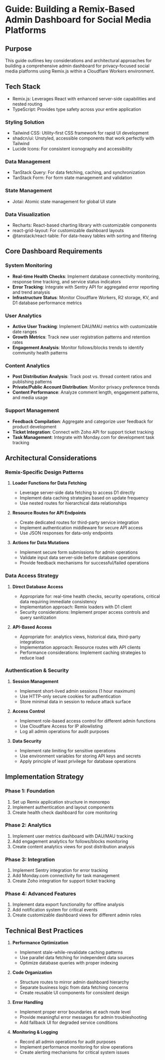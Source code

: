 # Guide: Building a Remix-Based Admin Dashboard for Social Media Platforms

## Purpose
This guide outlines key considerations and architectural approaches for building a comprehensive admin dashboard for privacy-focused social media platforms using Remix.js within a Cloudflare Workers environment.

## Tech Stack
 - Remix.js: Leverages React with enhanced server-side capabilities and nested routing
 - TypeScript: Provides type safety across your entire application

### Styling Solution
 - Tailwind CSS: Utility-first CSS framework for rapid UI development
 - shadcn/ui: Unstyled, accessible components that work perfectly with Tailwind
 - Lucide Icons: For consistent iconography and accessibility

### Data Management
 - TanStack Query: For data fetching, caching, and synchronization
 - TanStack Form: For form state management and validation

### State Management
 - Jotai: Atomic state management for global UI state

### Data Visualization
 - Recharts: React-based charting library with customizable components
 - react-grid-layout: For customizable dashboard layouts
 - @tanstack/react-table: For data-heavy tables with sorting and filtering

## Core Dashboard Requirements

### System Monitoring
- **Real-time Health Checks**: Implement database connectivity monitoring, response time tracking, and service status indicators
- **Error Tracking**: Integrate with Sentry API for aggregated error reporting and trend analysis
- **Infrastructure Status**: Monitor Cloudflare Workers, R2 storage, KV, and D1 database performance metrics

### User Analytics
- **Active User Tracking**: Implement DAU/MAU metrics with customizable date ranges
- **Growth Metrics**: Track new user registration patterns and retention rates
- **Engagement Analysis**: Monitor follows/blocks trends to identify community health patterns

### Content Analytics
- **Post Distribution Analysis**: Track post vs. thread content ratios and publishing patterns
- **Private/Public Account Distribution**: Monitor privacy preference trends
- **Content Performance**: Analyze comment length, engagement patterns, and media usage

### Support Management
- **Feedback Compilation**: Aggregate and categorize user feedback for product development
- **Ticket Integration**: Connect with Zoho API for support ticket tracking
- **Task Management**: Integrate with Monday.com for development task tracking

## Architectural Considerations

### Remix-Specific Design Patterns

1. **Loader Functions for Data Fetching**
   - Leverage server-side data fetching to access D1 directly
   - Implement data caching strategies based on update frequency
   - Use nested routes for hierarchical data relationships

2. **Resource Routes for API Endpoints**
   - Create dedicated routes for third-party service integration
   - Implement authentication middleware for secure API access
   - Use JSON responses for data-only endpoints

3. **Actions for Data Mutations**
   - Implement secure form submissions for admin operations
   - Validate input data server-side before database operations
   - Provide feedback mechanisms for successful/failed operations

### Data Access Strategy

1. **Direct Database Access**
   - Appropriate for: real-time health checks, security operations, critical data requiring immediate consistency
   - Implementation approach: Remix loaders with D1 client
   - Security considerations: Implement proper access controls and query sanitization

2. **API-Based Access**
   - Appropriate for: analytics views, historical data, third-party integrations
   - Implementation approach: Resource routes with API clients
   - Performance considerations: Implement caching strategies to reduce load

### Authentication & Security

1. **Session Management**
   - Implement short-lived admin sessions (1 hour maximum)
   - Use HTTP-only secure cookies for authentication
   - Store minimal data in session to reduce attack surface

2. **Access Control**
   - Implement role-based access control for different admin functions
   - Use Cloudflare Access for IP allowlisting
   - Log all admin operations for audit purposes

3. **Data Security**
   - Implement rate limiting for sensitive operations
   - Use environment variables for storing API keys and secrets
   - Apply principle of least privilege for database operations

## Implementation Strategy

### Phase 1: Foundation
1. Set up Remix application structure in monorepo
2. Implement authentication and layout components
3. Create health check dashboard for core monitoring

### Phase 2: Analytics
1. Implement user metrics dashboard with DAU/MAU tracking
2. Add engagement analytics for follows/blocks monitoring
3. Create content analytics views for post distribution analysis

### Phase 3: Integration
1. Implement Sentry integration for error tracking
2. Add Monday.com connectivity for task management
3. Create Zoho integration for support ticket tracking

### Phase 4: Advanced Features
1. Implement data export functionality for offline analysis
2. Add notification system for critical events
3. Create customizable dashboard views for different admin roles

## Technical Best Practices

1. **Performance Optimization**
   - Implement stale-while-revalidate caching patterns
   - Use parallel data fetching for independent data sources
   - Optimize database queries with proper indexing

2. **Code Organization**
   - Structure routes to mirror admin dashboard hierarchy
   - Separate business logic from data fetching concerns
   - Create reusable UI components for consistent design

3. **Error Handling**
   - Implement proper error boundaries at each route level
   - Provide meaningful error messages for admin troubleshooting
   - Add fallback UI for degraded service conditions

4. **Monitoring & Logging**
   - Record all admin operations for audit purposes
   - Implement performance monitoring for slow operations
   - Create alerting mechanisms for critical system issues
